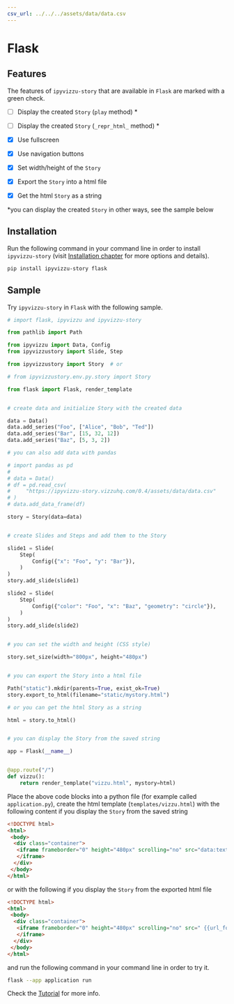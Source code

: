 ```yaml
---
csv_url: ../../../assets/data/data.csv
---
```


# Flask

## Features

The features of `ipyvizzu-story` that are available in `Flask` are marked with a
green check.

- [ ] Display the created `Story` (`play` method) \*

- [ ] Display the created `Story` (`_repr_html_` method) \*

- [x] Use fullscreen

- [x] Use navigation buttons

- [x] Set width/height of the `Story`

- [x] Export the `Story` into a html file

- [x] Get the html `Story` as a string

\*you can display the created `Story` in other ways, see the sample below

## Installation

Run the following command in your command line in order to install
`ipyvizzu-story` (visit [Installation chapter](../../installation.md) for more
options and details).

```sh
pip install ipyvizzu-story flask
```

## Sample

Try `ipyvizzu-story` in `Flask` with the following sample.

```python
# import flask, ipyvizzu and ipyvizzu-story

from pathlib import Path

from ipyvizzu import Data, Config
from ipyvizzustory import Slide, Step

from ipyvizzustory import Story  # or

# from ipyvizzustory.env.py.story import Story

from flask import Flask, render_template


# create data and initialize Story with the created data

data = Data()
data.add_series("Foo", ["Alice", "Bob", "Ted"])
data.add_series("Bar", [15, 32, 12])
data.add_series("Baz", [5, 3, 2])

# you can also add data with pandas

# import pandas as pd
#
# data = Data()
# df = pd.read_csv(
#     "https://ipyvizzu-story.vizzuhq.com/0.4/assets/data/data.csv"
# )
# data.add_data_frame(df)

story = Story(data=data)


# create Slides and Steps and add them to the Story

slide1 = Slide(
    Step(
        Config({"x": "Foo", "y": "Bar"}),
    )
)
story.add_slide(slide1)

slide2 = Slide(
    Step(
        Config({"color": "Foo", "x": "Baz", "geometry": "circle"}),
    )
)
story.add_slide(slide2)


# you can set the width and height (CSS style)

story.set_size(width="800px", height="480px")


# you can export the Story into a html file

Path("static").mkdir(parents=True, exist_ok=True)
story.export_to_html(filename="static/mystory.html")

# or you can get the html Story as a string

html = story.to_html()


# you can display the Story from the saved string

app = Flask(__name__)


@app.route("/")
def vizzu():
    return render_template("vizzu.html", mystory=html)
```

Place the above code blocks into a python file (for example called
`application.py`), create the html template (`templates/vizzu.html`) with the
following content if you display the `Story` from the saved string

```html
<!DOCTYPE html>
<html>
 <body>
  <div class="container">
   <iframe frameborder="0" height="480px" scrolling="no" src="data:text/html, {{ mystory }}" width="800px">
   </iframe>
  </div>
 </body>
</html>

```

or with the following if you display the `Story` from the exported html file

```html
<!DOCTYPE html>
<html>
 <body>
  <div class="container">
   <iframe frameborder="0" height="480px" scrolling="no" src=" {{url_for('static', filename='/mystory.html')}}" width="800px">
   </iframe>
  </div>
 </body>
</html>

```

and run the following command in your command line in order to try it.

```sh
flask --app application run
```

Check the [Tutorial](../../tutorial/index.md) for more info.
